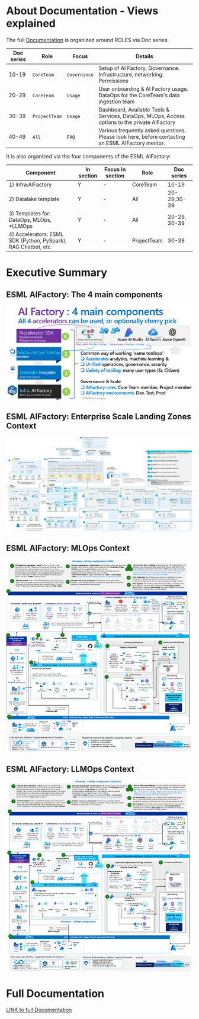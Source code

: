 # About Documentation - Views explained

The full [Documentation](./v2/10_index.md) is organized around ROLES via Doc series. 

| Doc series | Role | Focus | Details|
|------------|-----|--------|--------|
| 10-19 | `CoreTeam`|`Governance`| Setup of AI Factory. Governance. Infrastructure, networking. Permissions |
| 20-29 | `CoreTeam` | `Usage`| User onboarding & AI Factory usage. DataOps for the CoreTeam's data ingestion team |
| 30-39 | `ProjectTeam` | `Usage`| Dashboard, Available Tools & Services, DataOps, MLOps, Access options to the private AIFactory |
| 40-49 | `All`|`FAQ`| Various frequently asked questions. Please look here, before contacting an ESML AIFactory mentor. |

It is also organized via the four components of the ESML AIFactory: 

| Component | In section | Focus in section | Role| Doc series
|-----------|------------|----------------|-------|----|
| 1) Infra:AIFactory | Y | - | CoreTeam | 10-19 |
| 2) Datalake template | Y | - | All | 20-29,30-39 |
| 3) Templates for: DataOps, MLOps, *LLMOps | Y | - | All | 20-29, 30-39 |
| 4) Accelerators: ESML SDK (Python, PySpark), RAG Chatbot, etc  | Y | - |ProjectTeam | 30-39 |

# Executive Summary

## ESML AIFactory: The 4 main components
![](./v2/10-19/images/10-aifactory-4-components-2024-small.png)

## ESML AIFactory: Enterprise Scale Landing Zones Context

![](./v2/10-19/images/14-eslz-full-1.png)

## ESML AIFactory: MLOps Context

![](./v2/10-19/images/11-architecture-detailed-mlops.png)

## ESML AIFactory: LLMOps Context

![](./v2/10-19/images/11-architecture-detailed-llmops.png)

# Full Documentation
[LINK to full Documentation](./v2/10_index.md)

